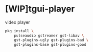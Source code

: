 # [WIP]tgui-player

video player

```bash
pkg install \
    pulseaudio gstreamer gst-libav \
    gst-plugins-ugly gst-plugins-bad \
    gst-plugins-base gst-plugins-good

```
